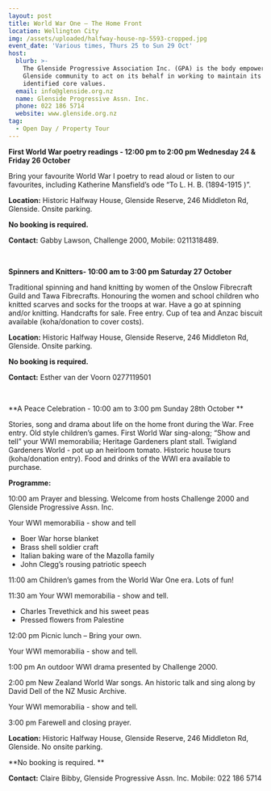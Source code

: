 ```yaml
---
layout: post
title: World War One – The Home Front
location: Wellington City
img: /assets/uploaded/halfway-house-np-5593-cropped.jpg
event_date: 'Various times, Thurs 25 to Sun 29 Oct'
host:
  blurb: >-
    The Glenside Progressive Association Inc. (GPA) is the body empowered by the
    Glenside community to act on its behalf in working to maintain its
    identified core values.
  email: info@glenside.org.nz
  name: Glenside Progressive Assn. Inc.
  phone: 022 186 5714
  website: www.glenside.org.nz
tag:
  - Open Day / Property Tour
---
```

**First World War poetry readings - 12:00 pm to 2:00 pm Wednesday 24 & Friday 26 October**

Bring your favourite World War I poetry to read aloud or listen to our favourites, including Katherine Mansfield’s ode “To L. H. B. (1894-1915 )”.

**Location:** Historic Halfway House, Glenside Reserve, 246 Middleton Rd, Glenside. Onsite parking.

**No booking is required.**

**Contact:** Gabby Lawson, Challenge 2000, Mobile: 0211318489.

<br>

**Spinners and Knitters- 10:00 am to 3:00 pm Saturday 27 October**

Traditional spinning and hand knitting by women of the Onslow Fibrecraft Guild and Tawa Fibrecrafts. Honouring the women and school children who knitted scarves and socks for the troops at war. Have a go at spinning and/or knitting. Handcrafts for sale. Free entry. Cup of tea and Anzac biscuit available (koha/donation to cover costs).

**Location:** Historic Halfway House, Glenside Reserve, 246 Middleton Rd, Glenside. Onsite parking.

**No booking is required.**

**Contact:** Esther van der Voorn 0277119501

<br>

**A Peace Celebration - 10:00 am to 3:00 pm Sunday 28th October
**

Stories, song and drama about life on the home front during the War. Free entry. Old style children’s games. First World War sing-along; “Show and tell” your WWI memorabilia; Heritage Gardeners plant stall. Twigland Gardeners World - pot up an heirloom tomato. Historic house tours (koha/donation entry). Food and drinks of the WWI era available to purchase.

**Programme:**

10:00 am Prayer and blessing. Welcome from hosts Challenge 2000 and Glenside Progressive Assn. Inc.

Your WWI memorabilia - show and tell

* Boer War horse blanket
* Brass shell soldier craft
* Italian baking ware of the Mazolla family
* John Clegg’s rousing patriotic speech

11:00 am Children’s games from the World War One era. Lots of fun!

11:30 am Your WWI memorabilia - show and tell.

* Charles Trevethick and his sweet peas
* Pressed flowers from Palestine

12:00 pm Picnic lunch – Bring your own.

Your WWI memorabilia - show and tell.

1:00 pm An outdoor WWI drama presented by Challenge 2000.

2:00 pm New Zealand World War songs. An historic talk and sing along by David Dell of the NZ Music Archive.

Your WWI memorabilia - show and tell.

3:00 pm Farewell and closing prayer.

**Location:** Historic Halfway House, Glenside Reserve, 246 Middleton Rd, Glenside. No onsite parking.

**No booking is required.
**

**Contact:** Claire Bibby, Glenside Progressive Assn. Inc. Mobile: 022 186 5714
